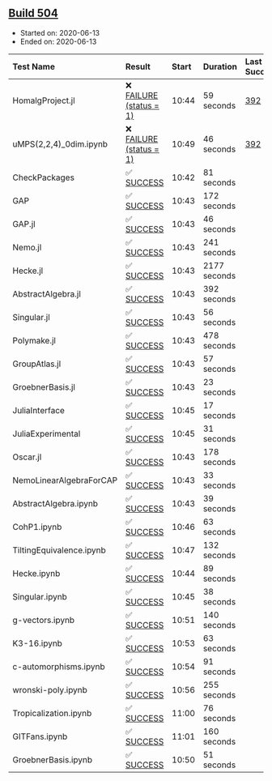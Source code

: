 ## [Build 504](https://oscarci.mathematik.uni-kl.de/job/oscar-julia-1.4/504/)

* Started on: 2020-06-13
* Ended on: 2020-06-13

| Test Name    | Result | Start | Duration | Last Success | First Failure |
|:-------------|:-------|:------|:---------|:-------------|:--------------|
| HomalgProject.jl | ❌ [FAILURE (status = 1)](https://oscarci.mathematik.uni-kl.de/job/oscar-julia-1.4/504/artifact/logs/build-504/HomalgProject.jl.log) | 10:44 | 59 seconds | [392](https://oscarci.mathematik.uni-kl.de/job/oscar-julia-1.4/392/) | [393](https://oscarci.mathematik.uni-kl.de/job/oscar-julia-1.4/393/) |
| uMPS(2,2,4)_0dim.ipynb | ❌ [FAILURE (status = 1)](https://oscarci.mathematik.uni-kl.de/job/oscar-julia-1.4/504/artifact/logs/build-504/uMPS-2-2-4-_0dim.ipynb.log) | 10:49 | 46 seconds | [392](https://oscarci.mathematik.uni-kl.de/job/oscar-julia-1.4/392/) | [393](https://oscarci.mathematik.uni-kl.de/job/oscar-julia-1.4/393/) |
| CheckPackages | ✅ [SUCCESS](https://oscarci.mathematik.uni-kl.de/job/oscar-julia-1.4/504/artifact/logs/build-504/CheckPackages.log) | 10:42 | 81 seconds |  |  |
| GAP | ✅ [SUCCESS](https://oscarci.mathematik.uni-kl.de/job/oscar-julia-1.4/504/artifact/logs/build-504/GAP.log) | 10:43 | 172 seconds |  |  |
| GAP.jl | ✅ [SUCCESS](https://oscarci.mathematik.uni-kl.de/job/oscar-julia-1.4/504/artifact/logs/build-504/GAP.jl.log) | 10:43 | 46 seconds |  |  |
| Nemo.jl | ✅ [SUCCESS](https://oscarci.mathematik.uni-kl.de/job/oscar-julia-1.4/504/artifact/logs/build-504/Nemo.jl.log) | 10:43 | 241 seconds |  |  |
| Hecke.jl | ✅ [SUCCESS](https://oscarci.mathematik.uni-kl.de/job/oscar-julia-1.4/504/artifact/logs/build-504/Hecke.jl.log) | 10:43 | 2177 seconds |  |  |
| AbstractAlgebra.jl | ✅ [SUCCESS](https://oscarci.mathematik.uni-kl.de/job/oscar-julia-1.4/504/artifact/logs/build-504/AbstractAlgebra.jl.log) | 10:43 | 392 seconds |  |  |
| Singular.jl | ✅ [SUCCESS](https://oscarci.mathematik.uni-kl.de/job/oscar-julia-1.4/504/artifact/logs/build-504/Singular.jl.log) | 10:43 | 56 seconds |  |  |
| Polymake.jl | ✅ [SUCCESS](https://oscarci.mathematik.uni-kl.de/job/oscar-julia-1.4/504/artifact/logs/build-504/Polymake.jl.log) | 10:43 | 478 seconds |  |  |
| GroupAtlas.jl | ✅ [SUCCESS](https://oscarci.mathematik.uni-kl.de/job/oscar-julia-1.4/504/artifact/logs/build-504/GroupAtlas.jl.log) | 10:43 | 57 seconds |  |  |
| GroebnerBasis.jl | ✅ [SUCCESS](https://oscarci.mathematik.uni-kl.de/job/oscar-julia-1.4/504/artifact/logs/build-504/GroebnerBasis.jl.log) | 10:43 | 23 seconds |  |  |
| JuliaInterface | ✅ [SUCCESS](https://oscarci.mathematik.uni-kl.de/job/oscar-julia-1.4/504/artifact/logs/build-504/JuliaInterface.log) | 10:45 | 17 seconds |  |  |
| JuliaExperimental | ✅ [SUCCESS](https://oscarci.mathematik.uni-kl.de/job/oscar-julia-1.4/504/artifact/logs/build-504/JuliaExperimental.log) | 10:45 | 31 seconds |  |  |
| Oscar.jl | ✅ [SUCCESS](https://oscarci.mathematik.uni-kl.de/job/oscar-julia-1.4/504/artifact/logs/build-504/Oscar.jl.log) | 10:43 | 178 seconds |  |  |
| NemoLinearAlgebraForCAP | ✅ [SUCCESS](https://oscarci.mathematik.uni-kl.de/job/oscar-julia-1.4/504/artifact/logs/build-504/NemoLinearAlgebraForCAP.log) | 10:43 | 33 seconds |  |  |
| AbstractAlgebra.ipynb | ✅ [SUCCESS](https://oscarci.mathematik.uni-kl.de/job/oscar-julia-1.4/504/artifact/logs/build-504/AbstractAlgebra.ipynb.log) | 10:43 | 39 seconds |  |  |
| CohP1.ipynb | ✅ [SUCCESS](https://oscarci.mathematik.uni-kl.de/job/oscar-julia-1.4/504/artifact/logs/build-504/CohP1.ipynb.log) | 10:46 | 63 seconds |  |  |
| TiltingEquivalence.ipynb | ✅ [SUCCESS](https://oscarci.mathematik.uni-kl.de/job/oscar-julia-1.4/504/artifact/logs/build-504/TiltingEquivalence.ipynb.log) | 10:47 | 132 seconds |  |  |
| Hecke.ipynb | ✅ [SUCCESS](https://oscarci.mathematik.uni-kl.de/job/oscar-julia-1.4/504/artifact/logs/build-504/Hecke.ipynb.log) | 10:44 | 89 seconds |  |  |
| Singular.ipynb | ✅ [SUCCESS](https://oscarci.mathematik.uni-kl.de/job/oscar-julia-1.4/504/artifact/logs/build-504/Singular.ipynb.log) | 10:45 | 38 seconds |  |  |
| g-vectors.ipynb | ✅ [SUCCESS](https://oscarci.mathematik.uni-kl.de/job/oscar-julia-1.4/504/artifact/logs/build-504/g-vectors.ipynb.log) | 10:51 | 140 seconds |  |  |
| K3-16.ipynb | ✅ [SUCCESS](https://oscarci.mathematik.uni-kl.de/job/oscar-julia-1.4/504/artifact/logs/build-504/K3-16.ipynb.log) | 10:53 | 63 seconds |  |  |
| c-automorphisms.ipynb | ✅ [SUCCESS](https://oscarci.mathematik.uni-kl.de/job/oscar-julia-1.4/504/artifact/logs/build-504/c-automorphisms.ipynb.log) | 10:54 | 91 seconds |  |  |
| wronski-poly.ipynb | ✅ [SUCCESS](https://oscarci.mathematik.uni-kl.de/job/oscar-julia-1.4/504/artifact/logs/build-504/wronski-poly.ipynb.log) | 10:56 | 255 seconds |  |  |
| Tropicalization.ipynb | ✅ [SUCCESS](https://oscarci.mathematik.uni-kl.de/job/oscar-julia-1.4/504/artifact/logs/build-504/Tropicalization.ipynb.log) | 11:00 | 76 seconds |  |  |
| GITFans.ipynb | ✅ [SUCCESS](https://oscarci.mathematik.uni-kl.de/job/oscar-julia-1.4/504/artifact/logs/build-504/GITFans.ipynb.log) | 11:01 | 160 seconds |  |  |
| GroebnerBasis.ipynb | ✅ [SUCCESS](https://oscarci.mathematik.uni-kl.de/job/oscar-julia-1.4/504/artifact/logs/build-504/GroebnerBasis.ipynb.log) | 10:50 | 51 seconds |  |  |
